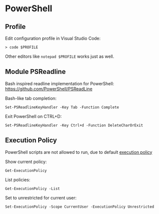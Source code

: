 # PowerShell

## Profile

Edit configuration profile in Visual Studio Code:

    > code $PROFILE

Other editors like `notepad $PROFILE` works just as well.

## Module PSReadline

Bash inspired readline implementation for PowerShell: https://github.com/PowerShell/PSReadLine

Bash-like tab completion:

    Set-PSReadlineKeyHandler -Key Tab -Function Complete

Exit PowerShell on CTRL+D:

    Set-PSReadlineKeyHandler -Key Ctrl+d -Function DeleteCharOrExit

## Execution Policy

PowerShell scripts are not allowed to run, due to default [execution policy](https://docs.microsoft.com/en-us/powershell/module/microsoft.powershell.core/about/about_execution_policies)

Show current policy:

    Get-ExecutionPolicy

List policies:

    Get-ExecutionPolicy -List

Set to unrestricted for current user:

    Set-ExecutionPolicy -Scope CurrentUser -ExecutionPolicy Unrestricted
